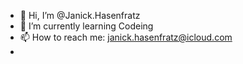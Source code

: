 - 👋 Hi, I’m @Janick.Hasenfratz
- 🌱 I’m currently learning Codeing
- 📫 How to reach me: janick.hasenfratz@icloud.com
- 

<!---
FakeBunny/FakeBunny is a ✨ special ✨ repository because its `README.md` (this file) appears on your GitHub profile.
You can click the Preview link to take a look at your changes.
--->
